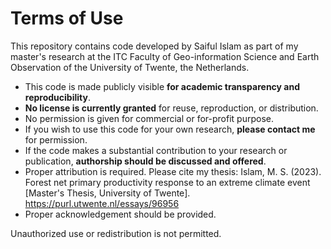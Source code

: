 # Terms of Use

This repository contains code developed by Saiful Islam as part of my master's research at the ITC Faculty of Geo-information Science and Earth Observation of the University of Twente, the Netherlands.

- This code is made publicly visible **for academic transparency and reproducibility**.
- **No license is currently granted** for reuse, reproduction, or distribution.
- No permission is given for commercial or for-profit purpose.
- If you wish to use this code for your own research, **please contact me** for permission.
- If the code makes a substantial contribution to your research or publication, **authorship should be discussed and offered**.
- Proper attribution is required. Please cite my thesis: Islam, M. S. (2023). Forest net primary productivity response to an extreme climate event [Master's Thesis, University of Twente]. https://purl.utwente.nl/essays/96956
- Proper acknowledgement should be provided.

Unauthorized use or redistribution is not permitted.
